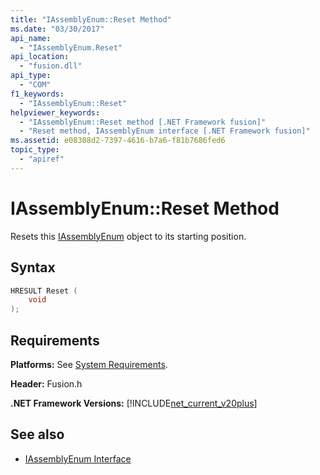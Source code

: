 ```yaml
---
title: "IAssemblyEnum::Reset Method"
ms.date: "03/30/2017"
api_name: 
  - "IAssemblyEnum.Reset"
api_location: 
  - "fusion.dll"
api_type: 
  - "COM"
f1_keywords: 
  - "IAssemblyEnum::Reset"
helpviewer_keywords: 
  - "IAssemblyEnum::Reset method [.NET Framework fusion]"
  - "Reset method, IAssemblyEnum interface [.NET Framework fusion]"
ms.assetid: e08308d2-7397-4616-b7a6-f81b7686fed6
topic_type: 
  - "apiref"
---
```

# IAssemblyEnum::Reset Method
Resets this [IAssemblyEnum](iassemblyenum-interface.md) object to its starting position.  
  
## Syntax  
  
```cpp  
HRESULT Reset (  
    void  
);  
```  
  
## Requirements  
 **Platforms:** See [System Requirements](../../get-started/system-requirements.md).  
  
 **Header:** Fusion.h  
  
 **.NET Framework Versions:** [!INCLUDE[net_current_v20plus](../../../../includes/net-current-v20plus-md.md)]  
  
## See also

- [IAssemblyEnum Interface](iassemblyenum-interface.md)
